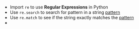- Import `re` to use **Regular Expressions** in Python
- Use `re.search` to search for pattern in a string [pattern](computer-science/docs/basics/regex.md) 
- Use `re.match` to see if the string exactly matches the [pattern](computer-science/docs/basics/regex.md)
- 
